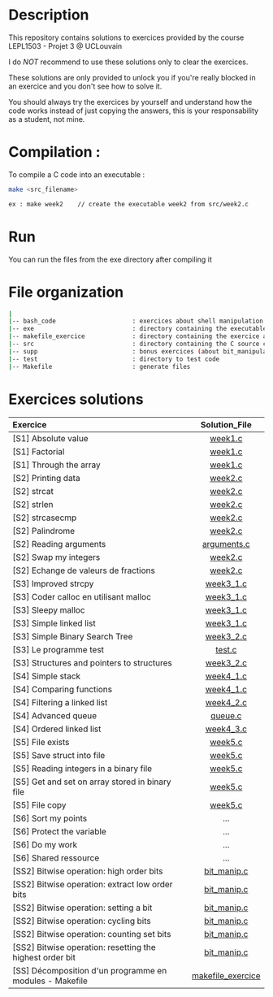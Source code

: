 # Description

This repository contains solutions to exercices provided by the course LEPL1503 - Projet 3 @ UCLouvain

I do *NOT* recommend to use these solutions only to clear the exercices.

These solutions are only provided to unlock you if you're really blocked in an exercice and you don't see how to solve it.

You should always try the exercices by yourself and understand how the code works instead of just copying the answers, this is your responsability as a student, not mine.

# Compilation : 

To compile a C code into an executable :

``` bash
make <src_filename>

ex : make week2    // create the executable week2 from src/week2.c
```

# Run 

 You can run the files from the exe directory after compiling it
 
# File organization

```bash
|
|-- bash_code                     : exercices about shell manipulation
|-- exe                           : directory containing the executables files
|-- makefile_exercice             : directory containing the exercice about modules in C
|-- src                           : directory containing the C source code
|-- supp                          : bonus exercices (about bit_manipulation)
|-- test                          : directory to test code
|-- Makefile                      : generate files
```

# Exercices solutions
|Exercice   | Solution_File|
|:---------|:---------:|
|[S1] Absolute value|[week1.c](https://github.com/Aperence/projet_3_exo/blob/master/src/week1.c)
|[S1] Factorial|[week1.c](https://github.com/Aperence/projet_3_exo/blob/master/src/week1.c)
|[S1] Through the array|[week1.c](https://github.com/Aperence/projet_3_exo/blob/master/src/week1.c)
|[S2] Printing data|[week2.c](https://github.com/Aperence/projet_3_exo/blob/master/src/week2.c)
|[S2] strcat|[week2.c](https://github.com/Aperence/projet_3_exo/blob/master/src/week2.c)
|[S2] strlen|[week2.c](https://github.com/Aperence/projet_3_exo/blob/master/src/week2.c)
|[S2] strcasecmp|[week2.c](https://github.com/Aperence/projet_3_exo/blob/master/src/week2.c)
|[S2] Palindrome|[week2.c](https://github.com/Aperence/projet_3_exo/blob/master/src/week2.c)
|[S2] Reading arguments|[arguments.c](https://github.com/Aperence/projet_3_exo/blob/master/src/arguments.c)
|[S2] Swap my integers|[week2.c](https://github.com/Aperence/projet_3_exo/blob/master/src/week2.c)
|[S2] Echange de valeurs de fractions|[week2.c](https://github.com/Aperence/projet_3_exo/blob/master/src/week2.c)
|[S3] Improved strcpy|[week3_1.c](https://github.com/Aperence/projet_3_exo/blob/master/src/week3_1.c)
|[S3] Coder calloc en utilisant malloc|[week3_1.c](https://github.com/Aperence/projet_3_exo/blob/master/src/week3_1.c)
|[S3] Sleepy malloc|[week3_1.c](https://github.com/Aperence/projet_3_exo/blob/master/src/week3_1.c)
|[S3] Simple linked list|[week3_1.c](https://github.com/Aperence/projet_3_exo/blob/master/src/week3_1.c)
|[S3] Simple Binary Search Tree|[week3_2.c](https://github.com/Aperence/projet_3_exo/blob/master/src/week3_2.c)
|[S3] Le programme test|[test.c](https://github.com/Aperence/projet_3_exo/blob/master/src/test.c)
|[S3] Structures and pointers to structures|[week3_2.c](https://github.com/Aperence/projet_3_exo/blob/master/src/week3_2.c)
|[S4] Simple stack|[week4_1.c](https://github.com/Aperence/projet_3_exo/blob/master/src/week4_1.c)
|[S4] Comparing functions|[week4_1.c](https://github.com/Aperence/projet_3_exo/blob/master/src/week4_1.c)
|[S4] Filtering a linked list|[week4_2.c](https://github.com/Aperence/projet_3_exo/blob/master/src/week4_2.c)
|[S4] Advanced queue|[queue.c](https://github.com/Aperence/projet_3_exo/blob/master/src/queue.c)
|[S4] Ordered linked list|[week4_3.c](https://github.com/Aperence/projet_3_exo/blob/master/src/week4_3.c)
|[S5] File exists|[week5.c](https://github.com/Aperence/projet_3_exo/blob/master/src/week5.c)
|[S5] Save struct into file|[week5.c](https://github.com/Aperence/projet_3_exo/blob/master/src/week5.c)
|[S5] Reading integers in a binary file|[week5.c](https://github.com/Aperence/projet_3_exo/blob/master/src/week5.c)
|[S5] Get and set on array stored in binary file|[week5.c](https://github.com/Aperence/projet_3_exo/blob/master/src/week5.c)
|[S5] File copy|[week5.c](https://github.com/Aperence/projet_3_exo/blob/master/src/week5.c)
|[S6] Sort my points|...
|[S6] Protect the variable|...
|[S6] Do my work|...
|[S6] Shared ressource|...
|[SS2] Bitwise operation: high order bits|[bit_manip.c](https://github.com/Aperence/projet_3_exo/blob/master/supp/bit_manip.c)
|[SS2] Bitwise operation: extract low order bits|[bit_manip.c](https://github.com/Aperence/projet_3_exo/blob/master/supp/bit_manip.c)
|[SS2] Bitwise operation: setting a bit|[bit_manip.c](https://github.com/Aperence/projet_3_exo/blob/master/supp/bit_manip.c)
|[SS2] Bitwise operation: cycling bits|[bit_manip.c](https://github.com/Aperence/projet_3_exo/blob/master/supp/bit_manip.c)
|[SS2] Bitwise operation: counting set bits|[bit_manip.c](https://github.com/Aperence/projet_3_exo/blob/master/supp/bit_manip.c)
|[SS2] Bitwise operation: resetting the highest order bit|[bit_manip.c](https://github.com/Aperence/projet_3_exo/blob/master/supp/bit_manip.c)
|[SS] Décomposition d'un programme en modules - Makefile|[makefile_exercice](https://github.com/Aperence/projet_3_exo/tree/master/makefile_exercice)